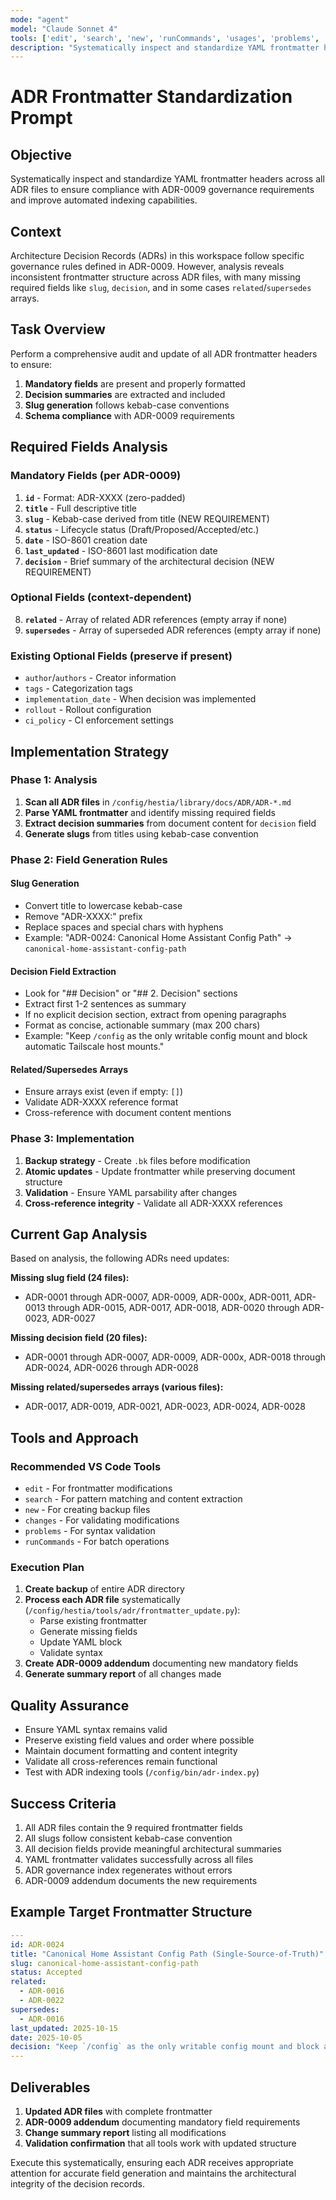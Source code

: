 ```yaml
---
mode: "agent"
model: "Claude Sonnet 4"
tools: ['edit', 'search', 'new', 'runCommands', 'usages', 'problems', 'changes', 'fetch', 'githubRepo', 'todos']
description: "Systematically inspect and standardize YAML frontmatter headers across all ADR files to ensure compliance with ADR-0009 governance requirements and improve automated indexing capabilities"
---
```


# ADR Frontmatter Standardization Prompt

## Objective

Systematically inspect and standardize YAML frontmatter headers across all ADR files to ensure compliance with ADR-0009 governance requirements and improve automated indexing capabilities.

## Context

Architecture Decision Records (ADRs) in this workspace follow specific governance rules defined in ADR-0009. However, analysis reveals inconsistent frontmatter structure across ADR files, with many missing required fields like `slug`, `decision`, and in some cases `related`/`supersedes` arrays.

## Task Overview

Perform a comprehensive audit and update of all ADR frontmatter headers to ensure:

1. **Mandatory fields** are present and properly formatted
2. **Decision summaries** are extracted and included
3. **Slug generation** follows kebab-case conventions
4. **Schema compliance** with ADR-0009 requirements

## Required Fields Analysis

### Mandatory Fields (per ADR-0009)

1. **`id`** - Format: ADR-XXXX (zero-padded)
2. **`title`** - Full descriptive title
3. **`slug`** - Kebab-case derived from title (NEW REQUIREMENT)
4. **`status`** - Lifecycle status (Draft/Proposed/Accepted/etc.)
5. **`date`** - ISO-8601 creation date
6. **`last_updated`** - ISO-8601 last modification date
7. **`decision`** - Brief summary of the architectural decision (NEW REQUIREMENT)

### Optional Fields (context-dependent)

8. **`related`** - Array of related ADR references (empty array if none)
9. **`supersedes`** - Array of superseded ADR references (empty array if none)

### Existing Optional Fields (preserve if present)

- `author`/`authors` - Creator information
- `tags` - Categorization tags
- `implementation_date` - When decision was implemented
- `rollout` - Rollout configuration
- `ci_policy` - CI enforcement settings

## Implementation Strategy

### Phase 1: Analysis

1. **Scan all ADR files** in `/config/hestia/library/docs/ADR/ADR-*.md`
2. **Parse YAML frontmatter** and identify missing required fields
3. **Extract decision summaries** from document content for `decision` field
4. **Generate slugs** from titles using kebab-case convention

### Phase 2: Field Generation Rules

#### Slug Generation

- Convert title to lowercase kebab-case
- Remove "ADR-XXXX:" prefix
- Replace spaces and special chars with hyphens
- Example: "ADR-0024: Canonical Home Assistant Config Path" → `canonical-home-assistant-config-path`

#### Decision Field Extraction

- Look for "## Decision" or "## 2. Decision" sections
- Extract first 1-2 sentences as summary
- If no explicit decision section, extract from opening paragraphs
- Format as concise, actionable summary (max 200 chars)
- Example: "Keep `/config` as the only writable config mount and block automatic Tailscale host mounts."

#### Related/Supersedes Arrays

- Ensure arrays exist (even if empty: `[]`)
- Validate ADR-XXXX reference format
- Cross-reference with document content mentions

### Phase 3: Implementation

1. **Backup strategy** - Create `.bk` files before modification
2. **Atomic updates** - Update frontmatter while preserving document structure
3. **Validation** - Ensure YAML parsability after changes
4. **Cross-reference integrity** - Validate all ADR-XXXX references

## Current Gap Analysis

Based on analysis, the following ADRs need updates:

**Missing slug field (24 files):**

- ADR-0001 through ADR-0007, ADR-0009, ADR-000x, ADR-0011, ADR-0013 through ADR-0015, ADR-0017, ADR-0018, ADR-0020 through ADR-0023, ADR-0027

**Missing decision field (20 files):**

- ADR-0001 through ADR-0007, ADR-0009, ADR-000x, ADR-0018 through ADR-0024, ADR-0026 through ADR-0028

**Missing related/supersedes arrays (various files):**

- ADR-0017, ADR-0019, ADR-0021, ADR-0023, ADR-0024, ADR-0028

## Tools and Approach

### Recommended VS Code Tools

- `edit` - For frontmatter modifications
- `search` - For pattern matching and content extraction
- `new` - For creating backup files
- `changes` - For validating modifications
- `problems` - For syntax validation
- `runCommands` - For batch operations

### Execution Plan

1. **Create backup** of entire ADR directory
2. **Process each ADR file** systematically (`/config/hestia/tools/adr/frontmatter_update.py`):
   - Parse existing frontmatter
   - Generate missing fields
   - Update YAML block
   - Validate syntax
3. **Create ADR-0009 addendum** documenting new mandatory fields
4. **Generate summary report** of all changes made

## Quality Assurance

- Ensure YAML syntax remains valid
- Preserve existing field values and order where possible
- Maintain document formatting and content integrity
- Validate all cross-references remain functional
- Test with ADR indexing tools (`/config/bin/adr-index.py`)

## Success Criteria

1. All ADR files contain the 9 required frontmatter fields
2. All slugs follow consistent kebab-case convention
3. All decision fields provide meaningful architectural summaries
4. YAML frontmatter validates successfully across all files
5. ADR governance index regenerates without errors
6. ADR-0009 addendum documents the new requirements

## Example Target Frontmatter Structure

```yaml
---
id: ADR-0024
title: "Canonical Home Assistant Config Path (Single-Source-of-Truth)"
slug: canonical-home-assistant-config-path
status: Accepted
related:
  - ADR-0016
  - ADR-0022
supersedes:
  - ADR-0016
last_updated: 2025-10-15
date: 2025-10-05
decision: "Keep `/config` as the only writable config mount and block automatic Tailscale host mounts to establish single-source-of-truth for HA configuration."
---
```

## Deliverables

1. **Updated ADR files** with complete frontmatter
2. **ADR-0009 addendum** documenting mandatory field requirements
3. **Change summary report** listing all modifications
4. **Validation confirmation** that all tools work with updated structure

Execute this systematically, ensuring each ADR receives appropriate attention for accurate field generation and maintains the architectural integrity of the decision records.
